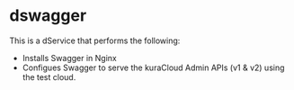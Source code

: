 # dswagger
This is a dService that performs the following:
  - Installs Swagger in Nginx
  - Configues Swagger to serve the kuraCloud Admin APIs (v1 & v2) using the test cloud.
